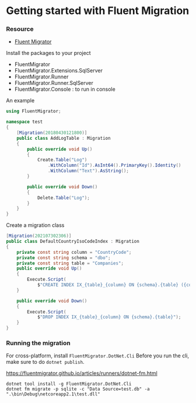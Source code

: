 # Getting started with Fluent Migration

### Resource

* [Fluent Migrator](https://fluentmigrator.github.io/)


Install the packages to your project

* FluentMigrator
* FluentMigrator.Extensions.SqlServer
* FluentMigrator.Runner
* FluentMigrator.Runner.SqlServer
* FluentMigrator.Console : to run in console


An example

```csharp
using FluentMigrator;

namespace test
{
    [Migration(20180430121800)]
    public class AddLogTable : Migration
    {
        public override void Up()
        {
            Create.Table("Log")
                .WithColumn("Id").AsInt64().PrimaryKey().Identity()
                .WithColumn("Text").AsString();
        }

        public override void Down()
        {
            Delete.Table("Log");
        }
    }
}
```


Create a migration class

```csharp
[Migration(202107302306)]
public class DefaultCountryIsoCodeIndex : Migration
{
    private const string column = "CountryCode";
    private const string schema = "dbo";
    private const string table = "Companies";
    public override void Up()
    {
        Execute.Script(
            $"CREATE INDEX IX_{table}_{column} ON {schema}.{table} ({column})");
    }

    public override void Down()
    {
        Execute.Script(
            $"DROP INDEX IX_{table}_{column} ON {schema}.{table}");
    }
}
```

### Running the migration

For cross-platform, install `FluentMigrator.DotNet.Cli`
Before you run the cli, make sure to do `dotnet publish`.

https://fluentmigrator.github.io/articles/runners/dotnet-fm.html

    dotnet tool install -g FluentMigrator.DotNet.Cli
    dotnet fm migrate -p sqlite -c "Data Source=test.db" -a ".\bin\Debug\netcoreapp2.1\test.dll"
